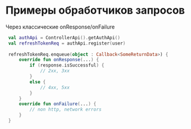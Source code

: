 # Примеры обработчиков запросов

Через классические onResponse/onFailure

```kotlin
 val authApi = ControllerApi().getAuthApi()
 val refreshTokenReq = authApi.register(user)
 
 refreshTokenReq.enqueue(object : Callback<SomeReturnData>) {
     override fun onResponse(...) {
         if (response.isSuccessful) {
             // 2xx, 3xx
         }
         else {
             // 4xx, 5xx
         }
     }
     override fun onFailure(...) {
         // non http, network errors
     }
 }
```



